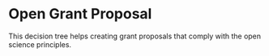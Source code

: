 # Open Grant Proposal

This decision tree helps creating grant proposals that comply with the open science principles.
